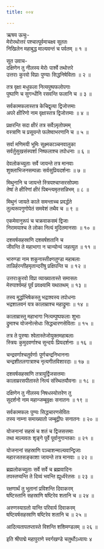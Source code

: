 ```yaml
---
title: ००४

---
```

ऋषय ऊचुः-  
मेरोरथोत्तरं पश्चात्पूर्वमाचक्ष्व सूततः  
निखिलेन महाबुद्ध माल्यवन्तं च पर्वतम् ॥ १ ॥


सूत उवाच-  
दक्षिणेन तु नीलस्य मेरोः पार्श्वे तथोत्तरे  
उत्तराः कुरवो विप्राः पुण्याः सिद्धनिषेविताः ॥ २ ॥


तत्र वृक्षा मधुफला नित्यपुष्पफलोपगाः  
पुष्पाणि च सुगन्धीनि रसवन्ति फलानि च ॥ ३ ॥


सर्वकामफलास्तत्र केचिद्वृत्या द्विजोत्तमाः  
अपरे क्षीरिणो नाम वृक्षास्तत्र द्विजोत्तमाः ॥ ४ ॥


प्रक्षरन्ति सदा क्षीरं तत्र सर्वेऽमृतोपमम्  
वस्त्राणि च प्रसूयन्ते फलेष्वाभरणानि च ॥ ५ ॥


सर्वा मणिमयी भूमिः सूक्ष्मकाञ्चनवालुका  
सर्वर्तुसुखसंस्पर्शा निष्फलाश्च तपोधनाः ॥ ६ ॥


देवलोकच्युताः सर्वे जायन्ते तत्र मानवाः  
शुक्लाभिजनसम्पन्नाः सर्वसुप्रियदर्शनाः ॥ ७ ॥


मिथुनानि च जायन्ते स्त्रियश्चाप्सरसोपमाः  
तेषां ते क्षीरिणां क्षीरं पिबन्त्यमृतसन्निभम् ॥ ८ ॥


मिथुनं जायते काले समन्ताच्च प्रवर्द्धते  
तुल्यरूपगुणोपेतं समवेशं तथैव च ॥ ९ ॥


एकमेवानुरूपं च चक्रवाकसमं द्विजाः  
निरामयाश्च ते लोका नित्यं मुदितमानसाः ॥ १० ॥


दशवर्षसहस्राणि दशवर्षशतानि च  
जीवन्ति ते महाभागा न चान्योन्यं जहत्युत ॥ ११ ॥


भारुण्डा नाम शकुनास्तीक्ष्णतुण्डा महाबलाः  
तान्निर्हरन्तीहमृतान्दरीषु प्रक्षिपन्ति च ॥ १२ ॥


उत्तराःकुरवो विप्रा व्याख्यातास्ते समासतः  
मेरुपार्श्वमहं पूर्वं प्रवक्ष्यामि यथातथम् ॥ १३ ॥


तस्य मूर्द्धाभिषेकस्तु भद्राश्वस्य तपोधनाः  
भद्रशालवनं यत्र कालाम्राश्च महाद्रुमाः ॥ १४ ॥


कालाम्रास्तु महाभागा नित्यम्पुष्पफलाः शुभाः  
द्रुमाश्च योजनोत्सेधाः सिद्धचारणसेविताः ॥ १५ ॥


तत्र ते पुरुषाः श्वेतास्तेजोयुक्तमहाबलाः  
स्त्रियः कुमुदवर्णाश्च सुन्दर्यः प्रियदर्शनाः ॥ १६ ॥


चन्द्रवर्णाश्चतुर्वर्णाः पूर्णचन्द्रनिभाननाः  
चन्द्रशीतलगात्राश्च नृत्यगीतविशारदाः ॥ १७ ॥


दशवर्षसहस्राणि तत्रायुर्द्विजसत्तमाः  
कालाम्ररसपीतास्ते नित्यं संस्थितयौवनाः ॥ १८ ॥


दक्षिणेन तु नीलस्य निषधस्योत्तरेण तु  
सुदर्शनो नाम महान्जम्बूवृक्षः सनातनः ॥ १९ ॥


सर्वकामफलः पुण्यः सिद्धचारणसेवितः  
तस्य नाम्ना समाख्यातो जम्बूद्वीपः सनातनः ॥ २० ॥


योजनानां सहस्रं च शतं च द्विजसत्तमाः  
तथा माल्यवतः शृङ्गे पूर्वे पूर्वानुगान्तकाः ॥ २१ ॥


योजनानां सहस्राणि पञ्चाशन्माल्यवान्द्विजाः  
महारजतसङ्काशा जायन्ते तत्र मानवाः ॥ २२ ॥


ब्रह्मलोकच्युताः सर्वे सर्वे च ब्रह्मवादिनः  
तपस्तप्यन्ति ते दिव्यं भवन्ति ह्यूर्ध्वरेतसः ॥ २३ ॥


रक्षणार्थं तु भूतानां प्रविशन्ति दिवाकरम्  
षष्टिस्तानि सहस्राणि षष्टिरेव शतानि च ॥ २४ ॥


अरुणस्याग्रतो यान्ति परिवार्य दिवाकरम्  
षष्टिवर्षसहस्राणि षष्टिरेव शतानि च ॥ २५ ॥


आदित्यतापतप्तास्ते विशन्ति शशिमण्डलम् ॥ २६ ॥


इति श्रीपाद्मे महापुराणे स्वर्गखण्डे चतुर्थोऽध्यायः ४